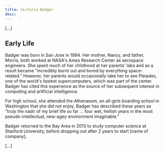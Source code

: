 ```yaml
---
title: Victoria Badger
desc: _
---
```

[...]

## Early Life

Badger was born in San Jose in 1994. Her mother, Nancy, and father, Morris, both worked at NASA's Ames Research Center as aerospace engineers. She spent much of her childhood at her parents' labs and as a result became "incredibly burnt out and bored by everything space-related." However, her parents would occasionally take her to see Pleiades, one of the world's fastest supercomputers, which was part of the center. Badger has cited this experience as the source of her subsequent interest in computing and artificial intelligence.

For high school, she attended the Athenaeum, an all-girls boarding school in Washington that she did not enjoy. Badger has described these years as "truly the nadir of my brief life so far … four wet, hellish years in the most pseudo-intellectual, new-agey environment imaginable."

Badger returned to the Bay Area in 2013 to study computer science at Stanford University, before dropping out after 2 years to start [name of company].

[...]
